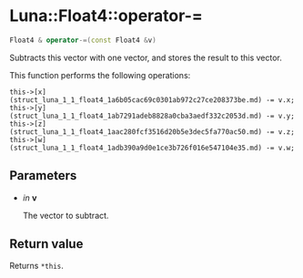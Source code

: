# Luna::Float4::operator-=

```c++
Float4 & operator-=(const Float4 &v)
```

Subtracts this vector with one vector, and stores the result to this vector. 

This function performs the following operations: 
```
this->[x](struct_luna_1_1_float4_1a6b05cac69c0301ab972c27ce208373be.md) -= v.x;
this->[y](struct_luna_1_1_float4_1ab7291adeb8828a0cba3aedf332c2053d.md) -= v.y;
this->[z](struct_luna_1_1_float4_1aac280fcf3516d20b5e3dec5fa770ac50.md) -= v.z;
this->[w](struct_luna_1_1_float4_1adb390a9d0e1ce3b726f016e547104e35.md) -= v.w;
```


## Parameters
* *in* **v**

    The vector to subtract. 

## Return value
Returns `*this`. 

